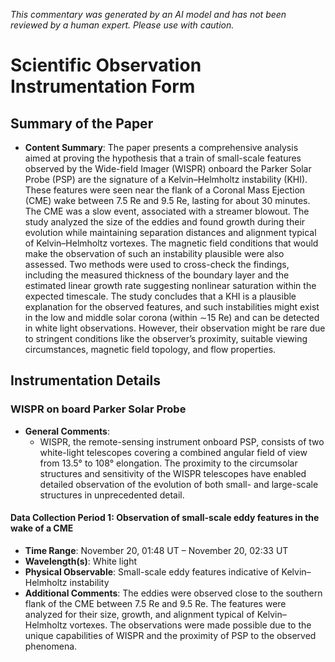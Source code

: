 _This commentary was generated by an AI model and has not been reviewed by a human expert. Please use with caution._

# Scientific Observation Instrumentation Form

## Summary of the Paper
- **Content Summary**: The paper presents a comprehensive analysis aimed at proving the hypothesis that a train of small-scale features observed by the Wide-field Imager (WISPR) onboard the Parker Solar Probe (PSP) are the signature of a Kelvin–Helmholtz instability (KHI). These features were seen near the flank of a Coronal Mass Ejection (CME) wake between 7.5 Re and 9.5 Re, lasting for about 30 minutes. The CME was a slow event, associated with a streamer blowout. The study analyzed the size of the eddies and found growth during their evolution while maintaining separation distances and alignment typical of Kelvin–Helmholtz vortexes. The magnetic field conditions that would make the observation of such an instability plausible were also assessed. Two methods were used to cross-check the findings, including the measured thickness of the boundary layer and the estimated linear growth rate suggesting nonlinear saturation within the expected timescale. The study concludes that a KHI is a plausible explanation for the observed features, and such instabilities might exist in the low and middle solar corona (within ∼15 Re) and can be detected in white light observations. However, their observation might be rare due to stringent conditions like the observer’s proximity, suitable viewing circumstances, magnetic field topology, and flow properties.

## Instrumentation Details

### WISPR on board Parker Solar Probe
- **General Comments**:
   - WISPR, the remote-sensing instrument onboard PSP, consists of two white-light telescopes covering a combined angular field of view from 13.5° to 108° elongation. The proximity to the circumsolar structures and sensitivity of the WISPR telescopes have enabled detailed observation of the evolution of both small- and large-scale structures in unprecedented detail.

#### Data Collection Period 1: Observation of small-scale eddy features in the wake of a CME
- **Time Range**: November 20, 01:48 UT – November 20, 02:33 UT
- **Wavelength(s)**: White light
- **Physical Observable**: Small-scale eddy features indicative of Kelvin–Helmholtz instability
- **Additional Comments**: The eddies were observed close to the southern flank of the CME between 7.5 Re and 9.5 Re. The features were analyzed for their size, growth, and alignment typical of Kelvin–Helmholtz vortexes. The observations were made possible due to the unique capabilities of WISPR and the proximity of PSP to the observed phenomena.
